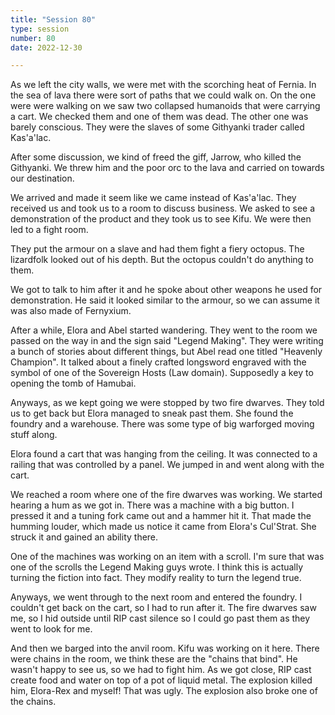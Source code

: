 ```yaml
---
title: "Session 80"
type: session
number: 80
date: 2022-12-30

---
```


As we left the city walls, we were met with the scorching heat of Fernia. In the sea of lava there were sort of paths that we could walk on. On the one were were walking on we saw two collapsed humanoids that were carrying a cart. We checked them and one of them was dead. The other one was barely conscious. They were the slaves of some Githyanki trader called Kas'a'lac.

After some discussion, we kind of freed the giff, Jarrow, who killed the Githyanki. We threw him and the poor orc to the lava and carried on towards our destination.

We arrived and made it seem like we came instead of Kas'a'lac. They received us and took us to a room to discuss business. We asked to see a demonstration of the product and they took us to see Kifu. We were then led to a fight room.

They put the armour on a slave and had them fight a fiery octopus. The lizardfolk looked out of his depth. But the octopus couldn't do anything to them.

We got to talk to him after it and he spoke about other weapons he used for demonstration. He said it looked similar to the armour, so we can assume it was also made of Fernyxium.

After a while, Elora and Abel started wandering. They went to the room we passed on the way in and the sign said "Legend Making". They were writing a bunch of stories about different things, but Abel read one titled "Heavenly Champion". It talked about a finely crafted longsword engraved with the symbol of one of the Sovereign Hosts (Law domain). Supposedly a key to opening the tomb of Hamubai.

Anyways, as we kept going we were stopped by two fire dwarves. They told us to get back but Elora managed to sneak past them.
She found the foundry and a warehouse. There was some type of big warforged moving stuff along.

Elora found a cart that was hanging from the ceiling. It was connected to a railing that was controlled by a panel. We jumped in and went along with the cart.

We reached a room where one of the fire dwarves was working. We started hearing a hum as we got in. There was a machine with a big button. I pressed it and a tuning fork came out and a hammer hit it. That made the humming louder, which made us notice it came from Elora's Cul'Strat. She struck it and gained an ability there.

One of the machines was working on an item with a scroll. I'm sure that was one of the scrolls the Legend Making guys wrote. I think this is actually turning the fiction into fact. They modify reality to turn the legend true.

Anyways, we went through to the next room and entered the foundry. I couldn't get back on the cart, so I had to run after it. The fire dwarves saw me, so I hid outside until RIP cast silence so I could go past them as they went to look for me.

And then we barged into the anvil room. Kifu was working on it here. There were chains in the room, we think these are the "chains that bind". He wasn't happy to see us, so we had to fight him. As we got close, RIP cast create food and water on top of a pot of liquid metal. The explosion killed him, Elora-Rex and myself! That was ugly. The explosion also broke one of the chains.
